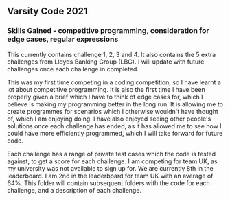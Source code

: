 ## Varsity Code 2021
### Skills Gained - competitive programming, consideration for edge cases, regular expressions

This currently contains challenge 1, 2, 3 and 4. It also contains the 5 extra challenges from Lloyds Banking Group (LBG). I will update with future challenges once each challenge in completed.

This was my first time competing in a coding competition, so I have learnt a lot about competitive programming. It is also the first time I have been properly given a brief which I have to think of edge cases for, which I believe is making my programming better in the long run. It is allowing me to create programmes for scenarios which I otherwise wouldn't have thought of, which I am enjoying doing. I have also enjoyed seeing other people's solutions once each challenge has ended, as it has allowed me to see how I could have more efficiently programmed, which I will take forward for future code.

Each challenge has a range of private test cases which the code is tested against, to get a score for each challenge. I am competing for team UK, as my university was not available to sign up for. We are currently 8th in the leaderboard. I am 2nd in the leaderboard for team UK with an average of 64%. This folder will contain subsequent folders with the code for each challenge, and a description of each challenge. 
